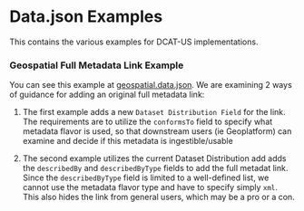 # Data.json Examples
This contains the various examples for DCAT-US implementations.

### Geospatial Full Metadata Link Example
You can see this example at [geospatial.data.json](./geospatial.data.json).
We are examining 2 ways of guidance for adding an original full metadata link:

1. The first example adds a new `Dataset Distribution Field` for the link. The requirements are to utilize the `conformsTo` field to specify what metadata flavor is used, so that downstream users (ie Geoplatform) can examine and decide if this metadata is ingestible/usable

1. The second example utilizes the current Dataset Distribution add adds the `describedBy` and `describedByType` fields to add the full metadat link. Since the `describedByType` field is limited to a well-defined list, we cannot use the metadata flavor type and have to specify simply `xml`. This also hides the link from general users, which may be a pro or a con.